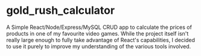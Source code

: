 # gold_rush_calculator
A Simple React/Node/Express/MySQL CRUD app to calculate the prices of products in one of my favourite video games.
While the project itself isn't really large enough to fully take advantage of React's capabilities, I decided to use it purely to improve my understanding of the various
tools involved.

